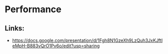 # Performance


## Links:
 
  - https://docs.google.com/presentation/d/1Fgh8N1GzeXh9LzQuh3JxKJftleMpH-B883vQrO1Pv6o/edit?usp=sharing

